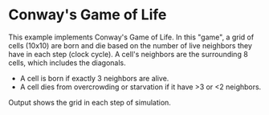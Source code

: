 # Conway's Game of Life

This example implements Conway's Game of Life.
In this "game", a grid of cells (10x10) are born and die based on the
number of live neighbors they have in each step (clock cycle).
A cell's neighbors are the surrounding 8 cells, which includes the
diagonals.
- A cell is born if exactly 3 neighbors are alive.
- A cell dies from overcrowding or starvation if it have >3 or <2
    neighbors.

Output shows the grid in each step of simulation.
 
